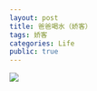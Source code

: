 ```yaml
---
layout: post
title: 爸爸喝水（娇客）
tags: 娇客
categories: Life
public: true
---
```

<img src="https://drive.google.com/uc?id=0B5pYZc0OeTm1cjJtQk15c3oyNTA" style="display:block;margin:auto"/>